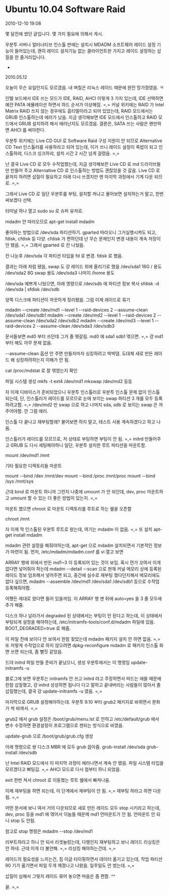# Ubuntu 10.04 Software Raid

2010-12-10 19:08

몇 달전에 썼던 글입니다.
몇 가지 필요에 의해서 게시.

우분투 서버나 얼터너티브 인스톨 판에는 설치시 MDADM 소프트웨어 레이드 설정 기능이 들어있는데,
괜히 레이드 설치기능 없는 클라이언트판 가지고 레이드 설정하는 삽질을 한 줄거리입니다.

*

2010.05.12

오늘이 무슨 요일인지도 모르겠음.
내 며칠은 리눅스 레이드 때문에 완전 망가졌였음. ㅋ

인텔 보드에서 IDE 쓰는 모드가 IDE, RAID, AHCI 이렇게 3 가지 있는데,
IDE 선택하면 예전 PATA 에뮬레이션 하면서 하드 순서가 이상해짐. =,=
커널 위키에는 RAID 가 Intel Matrix RAID 쓰지 않는 경우에도 옵티멀이라고 되어 있었는데,
RAID 모드에서는 GRUB 인스톨하는데 에러가 났음.
지금 생각해보면 IDE 모드에서 인스톨하고 RAID 모드에서 GRUB 설치하려 해서 에러난지도 모르겠음.
결론은, SATA 쓰는 사람은 왠만하면 AHCI 를 써야한다.

우분투 위키에는 Live CD GUI 로 Software Raid 구성 지원이 안 되므로
Alternative CD Text 인스톨러를 사용하라고 되어 있는데,
이거 쓰니 레이드 설정이 죽밥이 되고 인스톨하랴, 디스크 싱크하랴, 설치 시간 2 시간 넘게 걸렸음. =,=

난 결국 Live CD 로 모두 수작업했는데,
지금 생각해보믄 Live CD 로 md 드라이브들만 만들어 주고 Alternative CD 로 인스톨하는 방법도 괜찮았을 것 갈음.
Live CD 로 끝까지 하려면 삽질이 필요하고 아래 다시 쓰겠지만 맨 마지막 과정에서 기계 다운 되므로. =,=

그래서 Live CD 로 일단 우분투를 부팅, 설치할 꺼냐고 물어보면 설치하는거 말고, 한번써보겠다 선택.

터미널 하나 열고 sudo su 로 슈퍼 유저로.

mdadm 안 따라오므로 apt-get install mdadm

좋아하는 방법으로 /dev/sda 파티션하기.
gparted 따라오니 그거실행시켜도 되고, fdisk, cfdisk 등 다양.
cfdisk 가 편하던데 난 무슨 문제인지 변경 내용이 계속 저장이 안 됐음. =,=
그래서 gparted 로 칸 나눴음.

칸 나눈후 /dev/sda 각 파티션 타입을 fd 로 변경.
fdisk 로 했음.

결과는 아래 처럼 됐음, swap 도 걍 레이드 위에 올리기로 했음
   /dev/sda1 16G     / 용도
   /dev/sda2 8G       swap 용도
   /dev/sda3 나머지  /home 용도

/dev/sda 예쁘게 나눴으면, 아래 명령으로 /dev/sdb 에 파티션 정보 복사
sfdisk -d /dev/sda | sfdisk /dev/sdb

양쪽 디스크에 파티션이 까끗하게 정리됐음.
그럼 이제 레이드로 묶기

mdadm --create /dev/md1 --level 1 --raid-devices 2 --assume-clean /dev/sda1 /dev/sdb1
mdadm --create /dev/md2 --level 1 --raid-devices 2 --assume-clean /dev/sda2 /dev/sdb2
mdadm --create /dev/md3 --level 1 --raid-devices 2 --assume-clean /dev/sda3 /dev/sdb3

문서들보면 md0 부터 쓰던데 그거 졸 헷갈림. md0 에 sda1 sdb1 엮으면. =,=
걍 md1 부터 해도 아무 문제 없음.

--assume-clean 옵션 안 주면 만들자마자 싱킹하려고 박박댐.
도대체 새로 만든 레이드 왜 싱킹하려하는지 이해가 안 됨.

cat /proc/mdstat 로 잘 엮였는지 확인

파일 시스템 생성
mkfs -t ext4 /dev/md1
mkswap /dev/md2 등등

자 이제 디바이스가 준비되었으니 우분투 인스톨러로 우분투 인스톨
문제 없이 인스톨 되는데, 단,
인스톨러가 레이드를 모르므로 눈에 보이는 swap 파티션 3 개를 모두 등록하려고함. =,=
/dev/md2 만 swap 으로 하고 나머지 sda, sdb 로 보이는 swap 은 꺼주어야함. 안 그럼 에러.

인스톨 다 끝나고 재부팅할래? 물어보면 하지 말고, 테스트 사용 계속하겠다고 하고 나옴.

인스톨러가 레이드를 모르므로, 저 상태로 부팅하면 부팅이 안 됨. =,=
initrd 만들어주고 GRUB 도 다시 세팅해야하니 일단,
우분투 설치한 루트 파티션을 마운트함.

mount /dev/md1 /mnt

기타 필요한 디렉토리들 마운트

mount --bind /dev /mnt/dev
mount --bind /proc /mnt/proc
mount --bind /sys /mnt/sys

근데 bind 로 마운트 하니까 그런지 나중에 umount 가 안 되던데,
dev, proc 마운트하고 umount 할 수 있는 더 좋은 방법이 있는지. =,=

마운트 했으면 chroot 로 마운트 디렉토리를 루트로 하는 쉘을 오픈함

chroot /mnt

자 이제 막 인스톨된 우분투 루트로 왔는데, 여기는 mdadm 이 없음. =,= 또 설치
apt-get install mdadm

mdadm 관련 설정을 해줘야하는데, apt-get 으로 mdadm 설치되면서 기본적인 정보가 마련이 됨.
먼저, /etc/mdadm/mdadm.conf 를 vi 열고 보면

ARRAY 행에 위에서 만든 md1~3 이 등록되어 있는 것이 보임.
혹시 먼가 꼬여서 이게 없다면 넣어줘야 하는데
mdadm --detail --scan 으로 현재 커널 메모리 상에 등록된 레이드 정보 덤프해서 넣어주면 되고,
중간에 실수로 재부팅 했다던지해서 메모리에도 없다 싶으면,
mdadm --assemble /dev/md1 /dev/sda1 /dev/sdb1 등으로 수작업 등록해줘야함.

어쨌든 제대로 왔다면 들어 있을꺼임.
이 ARRAY 행 맨 뒤에 auto=yes 을 3 줄 모두에 추가 해줌.

디스크 하나 날라가서 degraded 된 상태에서는 부팅이 안 된다고 하는데,
이 상태에서 부팅되게 설정을 해야하는데,
/etc/initramfs-tools/conf.d/mdadm 파일에 있음.
BOOT_DEGRADED=true 로 해줌.

이 파일 전에 보이다 안 보여서 한참 찾았는데 mdadm 패키지 설치 안 하면 없음. =,=
또 저렇게 수작업으로 하지 않으려면 dpkg-reconfigure mdadm 로
패키지 인스톨 화면 쓰면 되는데, 좀 뻘짓 같았음.

드뎌 initrd 파일 만들 준비가 끝났으니, 생성
우분투에서는 이 명령임 update-initramfs -u

블로그에 보면 우분투는 initramfs 안 쓰고 initrd 라고 주장하면서 떠드는 애들 때문에 한참 삽질했고,
걍 initrd 성성하면 됩니다 다고 말하고 끝내버리는 사람들이 많아서 졸 삽질했는데,
결국 걍 update-initramfs -u 였음. =,=

마지막으로 GRUB 설정해야하는데.
우분투 9.10 부터 grub2 패키지로 바뀌면서 문화가 싹 바껴서. =,=

grub2 에서 grub 설정은 /boot/grub/menu.lst 로 안하고
/etc/default/grub 에서 변수 수정하면 환경설정이 프로그램으로 젠되는 방식으로 바꼈음.

update-grub 으로 /boot/grub/grub.cfg 생성

아래 명령으로 쌍 디스크 MBR 에 모두 grub 꼽아줌.
grub-install /dev/sda
grub-install /dev/sdb

난 Intel RAID 모드에서 이 마지막 과정이 에러나면서 계속 안 됐음. 파일 시스템 타입을 모르겠다고 뻐팅김. =,=
AHCI 모드로 다시 첨부터 하니 되었음.

exit 한번 쳐서 chroot 로 이동했는 루트 쉘에서 빠져나옴.

이제 재부팅을 하면 되는데, 이 단계에서 재부팅이 안 됨. =,=
재부팅 하라고 하면 다운 됨. =,=

어떤 문서에 보니 여서 거의 다운되므로 새로 만든 레이드 모두 stop 시키라고 하는데,
dev, proc 등을 md1 에 엮어서 이놈들 때운메 md1 언마운트가 안 됨.
언마운트 안 되니 stop 도 안됨.

참고로 stop 명령은 mdadm --stop /dev/md1

리부트하라고 하니 안 되서 리셋눌렀는데,
다행인지 재부팅하고 보니 레이드 리싱킹은 안 하네.
근데 이게 더 불안해. =,=
리싱킹 해야하는건데. =,=

레이드의 필요성을 느끼는건,
짐 이글 타이핑하면서 데이터 옮기고 있는데,
작업 파티션 90 기가 옮기면서 파일 두개 깨졌나고 나왔음.
일주일도 안 썼는데. =,=

삽질이 심해서 그렇지 레이드 묶어 놓으면 마음은 좀 편함. ^^

끝. =,=
